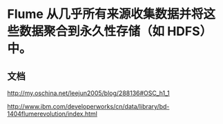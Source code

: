 # Flume 从几乎所有来源收集数据并将这些数据聚合到永久性存储（如 HDFS）中。

## 文档
http://my.oschina.net/leejun2005/blog/288136#OSC_h1_1

http://www.ibm.com/developerworks/cn/data/library/bd-1404flumerevolution/index.html
